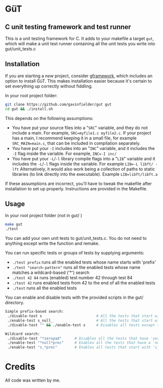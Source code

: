 # GüT
## C unit testing framework and test runner

This is a unit testing framework for C. It adds to your makefile a target `gut`, which will make a unit test runner containing all the unit tests you write into gut/unit\_tests.c

## Installation

If you are starting a _new_ project, consider [gframework](https://github.com/gavinfielder/gframework), which includes an option to install GüT. This makes installation easier because it's certain to set everything up correctly without fiddling.

In your root project folder:
```bash
git clone https://github.com/gavinfielder/gut gut
cd gut && ./install.sh
```
This depends on the following assumptions:
 - You have put your source files into a "`SRC`" variable, and they do not include a main. For example, `SRC=myfile1.c myfile2.c`. If your project has a main, I recommend keeping it in a small file, for example `SRC_MAIN=main.c`, that can be included in compilation separately. 
 - You have put your `-I` includes into an "`INC`" variable, and it includes the `-I` flag inside the variable. For example, `INC=-I inc/`  
 - You have put your `-L`/`-l` library compile flags into a "`LIB`" variable and it includes the `-L`/`-l` flags inside the variable. For example `LIB=-L libft/ -lft` Alternatively, it would also work being a collection of paths to static libraries (to link directly into the executable). Example `LIB=libft/libft.a`  

If these assumptions are incorrect, you'll have to tweak the makefile after installation to set up properly. Instructions are provided in the Makefile.  

## Usage

In your root project folder (not in gut/ )
```bash
make gut
./test
```
You can add your own unit tests to gut/unit\_tests.c. You do not need to anything except write the function and remake.

You can run specific tests or groups of tests by supplying arguments:
 - `./test prefix` runs all the enabled tests whose name starts with 'prefix'
 - `./test "search-pattern"` runs all the enabled tests whose name matches a wildcard-based ('\*') search
 - `./test 42 84` runs (enabled) test number 42 through test 84
 - `./test 42` runs enabled tests from 42 to the end of all the enabled tests
 - `./test` runs all the enabled tests

You can enable and disable tests with the provided scripts in the gut/ directory.

```bash
Simple prefix-based search:
 ./disable-test s                         # All the tests that start with 's' are disabled
 ./enable-test s_null_                    # All the tests that start with 's_null_' are enabled
 ./disable-test "" && ./enable-test s     # Disables all tests except tests that start with 's'

Wildcard search:
 ./disable-test "*zeropad"      # Disables all the tests that have 'zeropad' anywhere in the name
 ./enable-test "*null*prec"     # Enables all the tests that have a 'null' followed by a 'prec'
 ./enable-test "s_*prec"        # Enables all tests that start with 's_' and have a 'prec' in the name
```

# Credits

All code was written by me.
